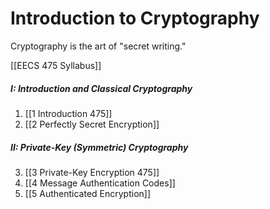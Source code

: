 # Introduction to Cryptography

Cryptography is the art of "secret writing."

[[EECS 475 Syllabus]]

##### I: Introduction and Classical Cryptography

1. [[1 Introduction 475]]
2. [[2 Perfectly Secret Encryption]]

##### II: Private-Key (Symmetric) Cryptography

3. [[3 Private-Key Encryption 475]]
4. [[4 Message Authentication Codes]]
5. [[5 Authenticated Encryption]]
